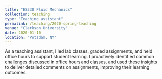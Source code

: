```yaml
---
title: "ES330 Fluid Mechanics"
collection: teaching
type: "Teaching assistant"
permalink: /teaching/2020-spring-teaching
venue: "Clarkson University"
date: 2020-01-10
location: "Potsdam, NY"
---
```


As a teaching assistant, I led lab classes, graded assignments, and held office hours to support student learning. I proactively identified common challenges discussed in office hours and classes, and used these insights to deliver detailed comments on assignments, improving their learning outcomes.

